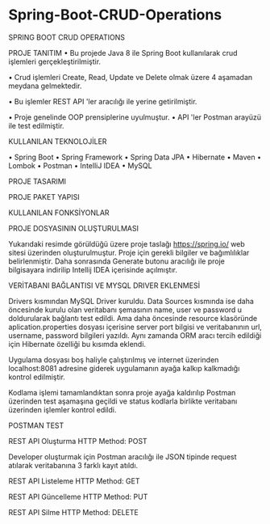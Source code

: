 # Spring-Boot-CRUD-Operations

 

SPRING BOOT CRUD OPERATIONS

PROJE TANITIM
•	Bu projede Java 8 ile Spring Boot kullanılarak crud işlemleri gerçekleştirilmiştir. 

•	Crud işlemleri Create, Read, Update ve Delete olmak üzere 4 aşamadan meydana gelmektedir. 

•	Bu işlemler REST API 'ler aracılığı ile yerine getirilmiştir. 

•	Proje genelinde OOP prensiplerine uyulmuştur. 
•	API 'ler Postman arayüzü ile test edilmiştir.

KULLANILAN TEKNOLOJİLER

•	Spring Boot
•	Spring Framework
•	Spring Data JPA
•	Hibernate
•	Maven
•	Lombok
•	Postman
•	IntelliJ IDEA
•	MySQL




PROJE TASARIMI 




PROJE PAKET YAPISI


 



 
KULLANILAN FONKSİYONLAR








PROJE DOSYASININ OLUŞTURULMASI

 


Yukarıdaki resimde görüldüğü üzere proje taslağı https://spring.io/ web sitesi üzerinden oluşturulmuştur. Proje için gerekli bilgiler ve bağımlılıklar belirlenmiştir. Daha sonrasında Generate butonu aracılığı ile proje bilgisayara indirilip Intellij IDEA içerisinde açılmıştır.













VERİTABANI BAĞLANTISI VE MYSQL DRIVER EKLENMESİ

 

Drivers kısmından MySQL Driver kuruldu. Data Sources kısmında ise daha öncesinde kurulu olan veritabanı şemasının name, user ve password u doldurularak bağlantı test edildi. Ama daha öncesinde resource klasöründe aplication.properties dosyası içerisine server port bilgisi ve veritabanının url, username, password bilgileri yazıldı. Aynı zamanda ORM aracı tercih edildiği için Hibernate özelliği bu kısımda eklendi.
 

Uygulama dosyası boş haliyle çalıştırılmış ve internet üzerinden localhost:8081 adresine giderek uygulamanın ayağa kalkıp kalkmadığı kontrol edilmiştir.


 



 
 


Kodlama işlemi tamamlandıktan sonra proje ayağa kaldırılıp Postman üzerinden test aşamaşına geçildi ve status kodlarla birlikte veritabanı üzerinden işlemler kontrol edildi.
















POSTMAN TEST

REST API Oluşturma
HTTP Method: POST 
 
 

Developer oluşturmak için Postman aracılığı ile JSON tipinde request atılarak veritabanına 3 farklı kayıt atıldı. 







REST API Listeleme
HTTP Method: GET
 

REST API Güncelleme
HTTP Method: PUT
 




REST API Silme
HTTP Method: DELETE
 

